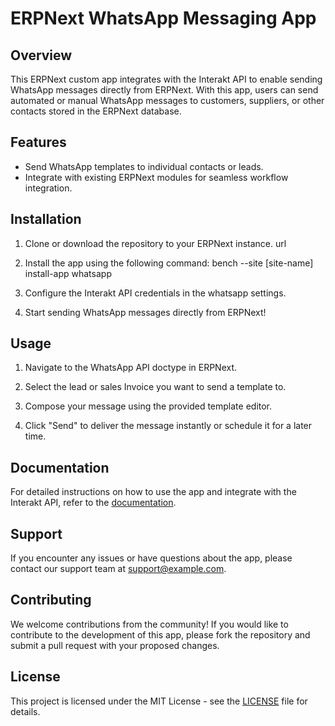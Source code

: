 # ERPNext WhatsApp Messaging App

## Overview

This ERPNext custom app integrates with the Interakt API to enable sending WhatsApp messages directly from ERPNext. With this app, users can send automated or manual WhatsApp messages to customers, suppliers, or other contacts stored in the ERPNext database.

## Features

- Send WhatsApp templates to individual contacts or leads.
- Integrate with existing ERPNext modules for seamless workflow integration.

## Installation

1. Clone or download the repository to your ERPNext instance.
	url

2. Install the app using the following command:
	bench --site [site-name] install-app whatsapp


3. Configure the Interakt API credentials in the whatsapp settings.

4. Start sending WhatsApp messages directly from ERPNext!

## Usage

1. Navigate to the WhatsApp API doctype in ERPNext.

2. Select the lead or sales Invoice you want to send a template to.

3. Compose your message using the provided template editor.

4. Click "Send" to deliver the message instantly or schedule it for a later time.


## Documentation

For detailed instructions on how to use the app and integrate with the Interakt API, refer to the [documentation](docs/README.md).

## Support

If you encounter any issues or have questions about the app, please contact our support team at [support@example.com](mailto:support@example.com).

## Contributing

We welcome contributions from the community! If you would like to contribute to the development of this app, please fork the repository and submit a pull request with your proposed changes.

## License

This project is licensed under the MIT License - see the [LICENSE](LICENSE) file for details.


